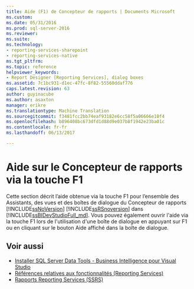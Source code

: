 ```yaml
---
title: Aide (F1) de Concepteur de rapports | Documents Microsoft
ms.custom: 
ms.date: 05/31/2016
ms.prod: sql-server-2016
ms.reviewer: 
ms.suite: 
ms.technology:
- reporting-services-sharepoint
- reporting-services-native
ms.tgt_pltfrm: 
ms.topic: reference
helpviewer_keywords:
- Report Designer [Reporting Services], dialog boxes
ms.assetid: 7c1bc931-d1ec-47fc-8f82-55560ddaf776
caps.latest.revision: 63
author: guyinacube
ms.author: asaxton
manager: erikre
ms.translationtype: Machine Translation
ms.sourcegitcommit: f3481fcc2bb74eaf93182e6cc58f5a06666e10f4
ms.openlocfilehash: b896408bc673dfd1d88d9e037b8f1942e23ba01c
ms.contentlocale: fr-fr
ms.lasthandoff: 06/13/2017

---
```

# <a name="report-designer-f1-help"></a>Aide sur le Concepteur de rapports via la touche F1
  Cette section décrit l’aide obtenue via la touche F1 pour l’ensemble des Assistants, des vues et des boîtes de dialogue du Concepteur de rapports [!INCLUDE[ssNoVersion](../../includes/ssnoversion-md.md)] [!INCLUDE[ssRSnoversion](../../includes/ssrsnoversion-md.md)] dans [!INCLUDE[ssBIDevStudioFull_md](../../includes/ssbidevstudiofull-md.md)]. Vous pouvez également ouvrir l'aide via la touche F1 lors de l'utilisation d'une boîte de dialogue en appuyant sur F1 ou en cliquant sur le bouton Aide affiché dans la boîte de dialogue.  
  
## <a name="see-also"></a>Voir aussi  
+ [Installer SQL Server Data Tools - Business Intelligence pour Visual Studio](http://msdn.microsoft.com/library/68ed2924-9104-4c79-974f-0e87212ec2e1)
+ [Références relatives aux fonctionnalités (Reporting Services)](../../reporting-services/feature-reference-reporting-services.md)
+ [Rapports Reporting Services (SSRS)](../../reporting-services/reports/reporting-services-reports-ssrs.md) 
   
  
  

